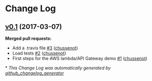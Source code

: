 # Change Log

## [v0.1](https://github.com/d2si-oss/demo-aws-lambda-buffer-api/tree/v0.1) (2017-03-07)
**Merged pull requests:**

- Add a .travis file [\#3](https://github.com/d2si-oss/demo-aws-lambda-buffer-api/pull/3) ([chussenot](https://github.com/chussenot))
- Load tests [\#2](https://github.com/d2si-oss/demo-aws-lambda-buffer-api/pull/2) ([chussenot](https://github.com/chussenot))
- First steps for the AWS lambda/API Gateway demo [\#1](https://github.com/d2si-oss/demo-aws-lambda-buffer-api/pull/1) ([chussenot](https://github.com/chussenot))



\* *This Change Log was automatically generated by [github_changelog_generator](https://github.com/skywinder/Github-Changelog-Generator)*